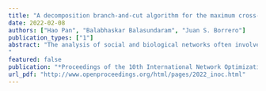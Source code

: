 ```yaml
---
title: "A decomposition branch-and-cut algorithm for the maximum cross-graph $k$-club problem"
date: 2022-02-08
authors: ["Hao Pan", "Balabhaskar Balasundaram", "Juan S. Borrero"]
publication_types: ["1"]
abstract: "The analysis of social and biological networks often involves modeling clusters of interest as _cliques_ or their graph-theoretic generalizations. The _$k$-club model_, which relaxes the requirement of pairwise adjacency in a clique to length-bounded  paths inside the cluster, has been used to model cohesive subgroups in social networks and functional modules/complexes in biological networks. However, if the graphs  are time-varying, or if they change under different conditions, we may be interested in clusters that preserve their property over time or under changes in conditions.   To model such  clusters that are conserved in a collection of graphs, we consider a _cross-graph $k$-club_ model,  a subset of nodes that forms a $k$-club in every graph in the collection. In this paper, we consider the canonical optimization problem of finding a  cross-graph $k$-club of maximum cardinality. We introduce algorithmic ideas to  solve this problem and evaluate their performance on some benchmark  instances.
"
featured: false
publication: "*Proceedings of the 10th International Network Optimization Conference (INOC 2022)*"
url_pdf: "http://www.openproceedings.org/html/pages/2022_inoc.html"
---
```

